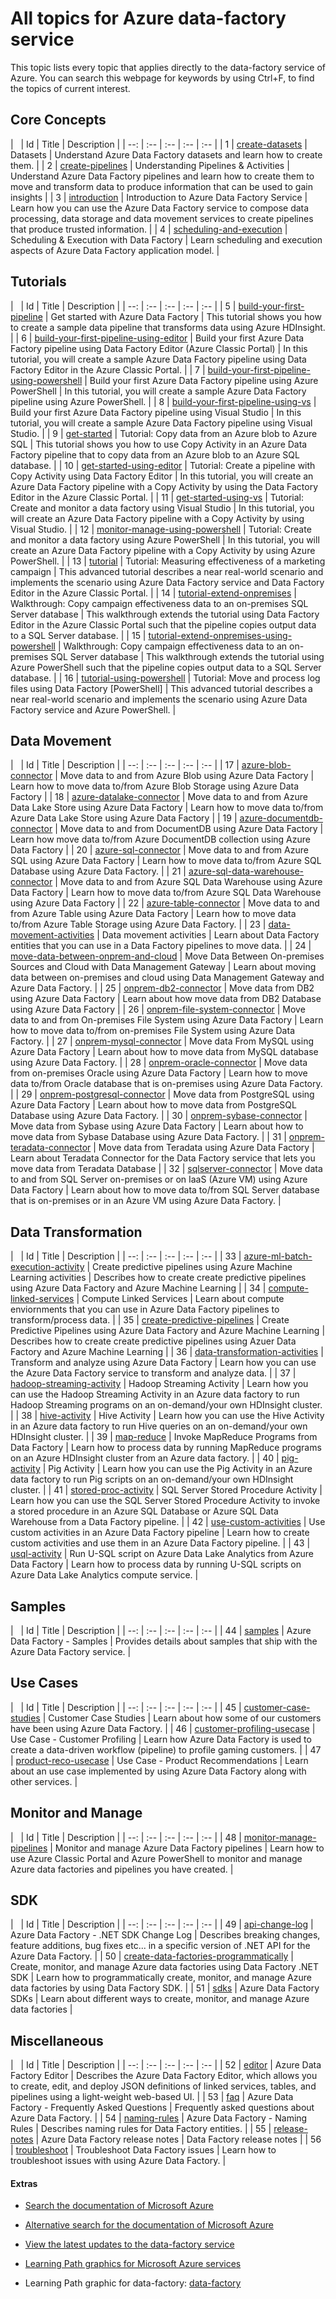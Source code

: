<properties
	pageTitle="All topics for data-factory service | Microsoft Azure"
	description="Table of all topics for the Azure service named data-factory that exist on http://azure.microsoft.com/documentation/articles/, Title and description."
	services="data-factory"
	documentationCenter=""
	authors="spelluru"
	manager="jhubbard"
	editor=""/>

<tags
	ms.service="data-factory"
	ms.workload="data-factory"
	ms.tgt_pltfrm="na"
	ms.devlang="na"
	ms.topic="article"
	ms.date="12/14/2015"
	ms.author="spelluru"/>


# All topics for Azure data-factory service

This topic lists every topic that applies directly to the data-factory service of Azure. You can search this webpage for keywords by using Ctrl+F, to find the topics of current interest.




## Core Concepts



| &nbsp; | Id | Title | Description |
| --: | :-- | :-- | :-- | :-- |
| 1 | [create-datasets](data-factory-create-datasets.md) | Datasets | Understand Azure Data Factory datasets and learn how to create them. |
| 2 | [create-pipelines](data-factory-create-pipelines.md) | Understanding Pipelines & Activities | Understand Azure Data Factory pipelines and learn how to create them to move and transform data to produce information that can be used to gain insights |
| 3 | [introduction](data-factory-introduction.md) | Introduction to Azure Data Factory Service | Learn how you can use the Azure Data Factory service to compose data processing, data storage and data movement services to create pipelines that produce trusted information. |
| 4 | [scheduling-and-execution](data-factory-scheduling-and-execution.md) | Scheduling & Execution with Data Factory | Learn scheduling and execution aspects of Azure Data Factory application model. |


## Tutorials



| &nbsp; | Id | Title | Description |
| --: | :-- | :-- | :-- | :-- |
| 5 | [build-your-first-pipeline](data-factory-build-your-first-pipeline.md) | Get started with Azure Data Factory | This tutorial shows you how to create a sample data pipeline that transforms data using Azure HDInsight. |
| 6 | [build-your-first-pipeline-using-editor](data-factory-build-your-first-pipeline-using-editor.md) | Build your first Azure Data Factory pipeline using Data Factory Editor (Azure Classic Portal) | In this tutorial, you will create a sample Azure Data Factory pipeline using Data Factory Editor in the Azure Classic Portal. |
| 7 | [build-your-first-pipeline-using-powershell](data-factory-build-your-first-pipeline-using-powershell.md) | Build your first Azure Data Factory pipeline using Azure PowerShell | In this tutorial, you will create a sample Azure Data Factory pipeline using Azure PowerShell. |
| 8 | [build-your-first-pipeline-using-vs](data-factory-build-your-first-pipeline-using-vs.md) | Build your first Azure Data Factory pipeline using Visual Studio | In this tutorial, you will create a sample Azure Data Factory pipeline using Visual Studio. |
| 9 | [get-started](data-factory-get-started.md) | Tutorial: Copy data from an Azure blob to Azure SQL | This tutorial shows you how to use Copy Activity in an Azure Data Factory pipeline that to copy data from an Azure blob to an Azure SQL database. |
| 10 | [get-started-using-editor](data-factory-get-started-using-editor.md) | Tutorial: Create a pipeline with Copy Activity using Data Factory Editor | In this tutorial, you will create an Azure Data Factory pipeline with a Copy Activity by using the Data Factory Editor in the Azure Classic Portal. |
| 11 | [get-started-using-vs](data-factory-get-started-using-vs.md) | Tutorial: Create and monitor a data factory using Visual Studio | In this tutorial, you will create an Azure Data Factory pipeline with a Copy Activity by using Visual Studio. |
| 12 | [monitor-manage-using-powershell](data-factory-monitor-manage-using-powershell.md) | Tutorial: Create and monitor a data factory using Azure PowerShell | In this tutorial, you will create an Azure Data Factory pipeline with a Copy Activity by using Azure PowerShell. |
| 13 | [tutorial](data-factory-tutorial.md) | Tutorial: Measuring effectiveness of a marketing campaign | This advanced tutorial describes a near real-world scenario and implements the scenario using Azure Data Factory service and Data Factory Editor in the Azure Classic Portal. |
| 14 | [tutorial-extend-onpremises](data-factory-tutorial-extend-onpremises.md) | Walkthrough: Copy campaign effectiveness data to an on-premises SQL Server database | This walkthrough extends the tutorial using Data Factory Editor in the Azure Classic Portal such that the pipeline copies output data to a SQL Server database. |
| 15 | [tutorial-extend-onpremises-using-powershell](data-factory-tutorial-extend-onpremises-using-powershell.md) | Walkthrough: Copy campaign effectiveness data to an on-premises SQL Server database | This walkthrough extends the tutorial using Azure PowerShell such that the pipeline copies output data to a SQL Server database. |
| 16 | [tutorial-using-powershell](data-factory-tutorial-using-powershell.md) | Tutorial: Move and process log files using Data Factory [PowerShell] | This advanced tutorial describes a near real-world scenario and implements the scenario using Azure Data Factory service and Azure PowerShell. |


## Data Movement



| &nbsp; | Id | Title | Description |
| --: | :-- | :-- | :-- | :-- |
| 17 | [azure-blob-connector](data-factory-azure-blob-connector.md) | Move data to and from Azure Blob using Azure Data Factory | Learn how to move data to/from Azure Blob Storage using Azure Data Factory |
| 18 | [azure-datalake-connector](data-factory-azure-datalake-connector.md) | Move data to and from Azure Data Lake Store using Azure Data Factory | Learn how to move data to/from Azure Data Lake Store using Azure Data Factory |
| 19 | [azure-documentdb-connector](data-factory-azure-documentdb-connector.md) | Move data to and from DocumentDB using Azure Data Factory | Learn how move data to/from Azure DocumentDB collection using Azure Data Factory |
| 20 | [azure-sql-connector](data-factory-azure-sql-connector.md) | Move data to and from Azure SQL using Azure Data Factory | Learn how to move data to/from Azure SQL Database using Azure Data Factory. |
| 21 | [azure-sql-data-warehouse-connector](data-factory-azure-sql-data-warehouse-connector.md) | Move data to and from Azure SQL Data Warehouse using Azure Data Factory | Learn how to move data to/from Azure SQL Data Warehouse using Azure Data Factory |
| 22 | [azure-table-connector](data-factory-azure-table-connector.md) | Move data to and from Azure Table using Azure Data Factory | Learn how to move data to/from Azure Table Storage using Azure Data Factory. |
| 23 | [data-movement-activities](data-factory-data-movement-activities.md) | Data movement activities | Learn about Data Factory entities that you can use in a Data Factory pipelines to move data. |
| 24 | [move-data-between-onprem-and-cloud](data-factory-move-data-between-onprem-and-cloud.md) | Move Data Between On-premises Sources and Cloud with Data Management Gateway | Learn about moving data between on-premises and cloud using Data Management Gateway and Azure Data Factory. |
| 25 | [onprem-db2-connector](data-factory-onprem-db2-connector.md) | Move data from DB2 using Azure Data Factory | Learn about how move data from DB2 Database using Azure Data Factory |
| 26 | [onprem-file-system-connector](data-factory-onprem-file-system-connector.md) | Move data to and from On-premises File System using Azure Data Factory | Learn how to move data to/from on-premises File System using Azure Data Factory. |
| 27 | [onprem-mysql-connector](data-factory-onprem-mysql-connector.md) | Move data From MySQL using Azure Data Factory | Learn about how to move data from MySQL database using Azure Data Factory. |
| 28 | [onprem-oracle-connector](data-factory-onprem-oracle-connector.md) | Move data from on-premises Oracle using Azure Data Factory | Learn how to move data to/from Oracle database that is on-premises using Azure Data Factory. |
| 29 | [onprem-postgresql-connector](data-factory-onprem-postgresql-connector.md) | Move data from PostgreSQL using Azure Data Factory | Learn about how to move data from PostgreSQL Database using Azure Data Factory. |
| 30 | [onprem-sybase-connector](data-factory-onprem-sybase-connector.md) | Move data from Sybase using Azure Data Factory | Learn about how to move data from Sybase Database using Azure Data Factory. |
| 31 | [onprem-teradata-connector](data-factory-onprem-teradata-connector.md) | Move data from Teradata using Azure Data Factory | Learn about Teradata Connector for the Data Factory service that lets you move data from Teradata Database |
| 32 | [sqlserver-connector](data-factory-sqlserver-connector.md) | Move data to and from SQL Server on-premises or on IaaS (Azure VM) using Azure Data Factory | Learn about how to move data to/from SQL Server database that is on-premises or in an Azure VM using Azure Data Factory. |


## Data Transformation



| &nbsp; | Id | Title | Description |
| --: | :-- | :-- | :-- | :-- |
| 33 | [azure-ml-batch-execution-activity](data-factory-azure-ml-batch-execution-activity.md) | Create predictive pipelines using Azure Machine Learning activities | Describes how to create create predictive pipelines using Azure Data Factory and Azure Machine Learning |
| 34 | [compute-linked-services](data-factory-compute-linked-services.md) | Compute Linked Services | Learn about compute enviornments that you can use in Azure Data Factory pipelines to transform/process data. |
| 35 | [create-predictive-pipelines](data-factory-create-predictive-pipelines.md) | Create Predictive Pipelines using Azure Data Factory and Azure Machine Learning | Describes how to create create predictive pipelines using Azuer Data Factory and Azure Machine Learning |
| 36 | [data-transformation-activities](data-factory-data-transformation-activities.md) | Transform and analyze using Azure Data Factory | Learn how you can use the Azure Data Factory service to transform and analyze data. |
| 37 | [hadoop-streaming-activity](data-factory-hadoop-streaming-activity.md) | Hadoop Streaming Activity | Learn how you can use the Hadoop Streaming Activity in an Azure data factory to run Hadoop Streaming programs on an on-demand/your own HDInsight cluster. |
| 38 | [hive-activity](data-factory-hive-activity.md) | Hive Activity | Learn how you can use the Hive Activity in an Azure data factory to run Hive queries on an on-demand/your own HDInsight cluster. |
| 39 | [map-reduce](data-factory-map-reduce.md) | Invoke MapReduce Programs from Data Factory | Learn how to process data by running MapReduce programs on an Azure HDInsight cluster from an Azure data factory. |
| 40 | [pig-activity](data-factory-pig-activity.md) | Pig Activity | Learn how you can use the Pig Activity in an Azure data factory to run Pig scripts on an on-demand/your own HDInsight cluster. |
| 41 | [stored-proc-activity](data-factory-stored-proc-activity.md) | SQL Server Stored Procedure Activity | Learn how you can use the SQL Server Stored Procedure Activity to invoke a stored procedure in an Azure SQL Database or Azure SQL Data Warehouse from a Data Factory pipeline. |
| 42 | [use-custom-activities](data-factory-use-custom-activities.md) | Use custom activities in an Azure Data Factory pipeline | Learn how to create custom activities and use them in an Azure Data Factory pipeline. |
| 43 | [usql-activity](data-factory-usql-activity.md) | Run U-SQL script on Azure Data Lake Analytics from Azure Data Factory | Learn how to process data by running U-SQL scripts on Azure Data Lake Analytics compute service. |


## Samples



| &nbsp; | Id | Title | Description |
| --: | :-- | :-- | :-- | :-- |
| 44 | [samples](data-factory-samples.md) | Azure Data Factory - Samples | Provides details about samples that ship with the Azure Data Factory service. |


## Use Cases



| &nbsp; | Id | Title | Description |
| --: | :-- | :-- | :-- | :-- |
| 45 | [customer-case-studies](data-factory-customer-case-studies.md) | Customer Case Studies | Learn about how some of our customers have been using Azure Data Factory. |
| 46 | [customer-profiling-usecase](data-factory-customer-profiling-usecase.md) | Use Case - Customer Profiling | Learn how Azure Data Factory is used to create a data-driven workflow (pipeline) to profile gaming customers. |
| 47 | [product-reco-usecase](data-factory-product-reco-usecase.md) | Use Case - Product Recommendations | Learn about an use case implemented by using Azure Data Factory along with other services. |


## Monitor and Manage



| &nbsp; | Id | Title | Description |
| --: | :-- | :-- | :-- | :-- |
| 48 | [monitor-manage-pipelines](data-factory-monitor-manage-pipelines.md) | Monitor and manage Azure Data Factory pipelines | Learn how to use Azure Classic Portal and Azure PowerShell to monitor and manage Azure data factories and pipelines you have created. |


## SDK



| &nbsp; | Id | Title | Description |
| --: | :-- | :-- | :-- | :-- |
| 49 | [api-change-log](data-factory-api-change-log.md) | Azure Data Factory - .NET SDK Change Log | Describes breaking changes, feature additions, bug fixes etc... in a specific version of .NET API for the Azure Data Factory. |
| 50 | [create-data-factories-programmatically](data-factory-create-data-factories-programmatically.md) | Create, monitor, and manage Azure data factories using Data Factory .NET SDK | Learn how to programmatically create, monitor, and manage Azure data factories by using Data Factory SDK. |
| 51 | [sdks](data-factory-sdks.md) | Azure Data Factory SDKs | Learn about different ways to create, monitor, and manage Azure data factories |


## Miscellaneous



| &nbsp; | Id | Title | Description |
| --: | :-- | :-- | :-- | :-- |
| 52 | [editor](data-factory-editor.md) | Azure Data Factory Editor | Describes the Azure Data Factory Editor, which allows you to create, edit, and deploy JSON definitions of linked services, tables, and pipelines using a light-weight web-based UI. |
| 53 | [faq](data-factory-faq.md) | Azure Data Factory - Frequently Asked Questions | Frequently asked questions about Azure Data Factory. |
| 54 | [naming-rules](data-factory-naming-rules.md) | Azure Data Factory - Naming Rules | Describes naming rules for Data Factory entities. |
| 55 | [release-notes](data-factory-release-notes.md) | Azure Data Factory release notes | Data Factory release notes |
| 56 | [troubleshoot](data-factory-troubleshoot.md) | Troubleshoot Data Factory issues | Learn how to troubleshoot issues with using Azure Data Factory. |


#### Extras

- [Search the documentation of Microsoft Azure](http://azure.microsoft.com/search/documentation/)

- [Alternative search for the documentation of Microsoft Azure](http://azure.microsoft.com/searchresults/?query=)

- [View the latest updates to the data-factory service](http://azure.microsoft.com/updates/?service=data-factory)

- [Learning Path graphics for Microsoft Azure services](http://azure.microsoft.com/documentation/learning-paths/)


- Learning Path graphic for data-factory: [data-factory](http://azure.microsoft.com/documentation/learning-paths/data-factory/)

